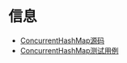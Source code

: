 # 信息

- [ConcurrentHashMap源码](../../../../../src/java.base/share/classes/java/util/concurrent/ConcurrentHashMap.java)
- [ConcurrentHashMap测试用例](../../../test/java/cool/intent/java/util/concurrent/ConcurrentHashMapTest.java)


